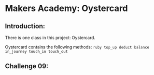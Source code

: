 # Makers Academy: Oystercard

## Introduction:

There is one class in this project:
  Oystercard.

  Oystercard contains the following methods:
    ``` ruby
    top_up
    deduct
    balance
    in_journey
    touch_in
    touch_out
    ```

## Challenge 09:


